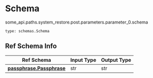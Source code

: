 # Schema
some_api.paths.system_restore.post.parameters.parameter_0.schema
```
type: schemas.Schema
```

## Ref Schema Info
Ref Schema | Input Type | Output Type
---------- | ---------- | -----------
[**passphrase.Passphrase**](../../../components/schema/passphrase.md) | str | str
